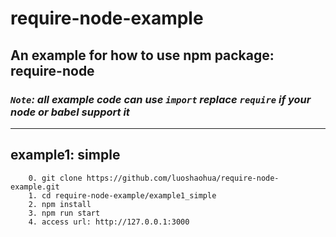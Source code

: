 # require-node-example
## An example for how to use npm package: require-node

### *`Note`: all example code can use `import` replace `require` if your node or babel support it*

***
## example1: simple
```
    0. git clone https://github.com/luoshaohua/require-node-example.git
    1. cd require-node-example/example1_simple
    2. npm install
    3. npm run start
    4. access url: http://127.0.0.1:3000
```